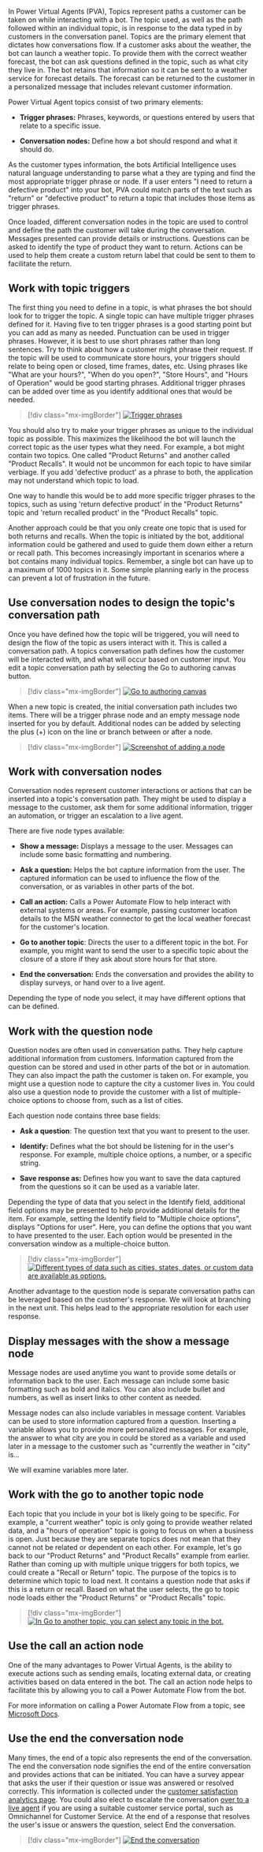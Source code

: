 In Power Virtual Agents (PVA), Topics represent paths a customer can be taken on while interacting with a bot. The topic used, as well as the path followed within an individual topic, is in response to the data typed in by customers in the conversation panel. Topics are the primary element that dictates how conversations flow. If a customer asks about the weather, the bot can launch a weather topic. To provide them with the correct weather forecast, the bot can ask questions defined in the topic, such as what city they live in. The bot retains that information so it can be sent to a weather service for forecast details. The forecast can be returned to the customer in a personalized message that includes relevant customer information.

Power Virtual Agent topics consist of two primary elements:

* **Trigger phrases:** Phrases, keywords, or questions entered by users that relate to a specific issue.

* **Conversation nodes:** Define how a bot should respond and what it should do.

As the customer types information, the bots Artificial Intelligence uses natural language understanding to parse what a they are typing and find the most appropriate trigger phrase or node. If a user enters "I need to return a defective product\" into your bot, PVA could match parts of the text such as "return" or "defective product" to return a topic that includes those items as trigger phrases.

Once loaded, different conversation nodes in the topic are used to control and define the path the customer will take during the conversation. Messages presented can provide details or instructions. Questions can be asked to identify the type of product they want to return. Actions can be used to help them create a custom return label that could be sent to them to facilitate the return.

## Work with topic triggers

The first thing you need to define in a topic, is what phrases the bot should look for to trigger the topic. A single topic can have multiple trigger phrases defined for it. Having five to ten trigger phrases is a good starting point but you can add as many as needed. Punctuation can be used in trigger phrases. However, it is best to use short phrases rather than long sentences. Try to think about how a customer might phrase their request. If the topic will be used to communicate store hours, your triggers should relate to being open or closed, time frames, dates, etc. Using phrases like "What are your hours?", "When do you open?", "Store Hours", and "Hours of Operation" would be good starting phrases. Additional trigger phrases can be added over time as you identify additional ones that would be needed.

> [!div class="mx-imgBorder"]
> [![Trigger phrases](../media/2-1.png)](../media/2-1.png#lightbox)

You should also try to make your trigger phrases as unique to the individual topic as possible. This maximizes the likelihood the bot will launch the correct topic as the user types what they need. For example, a bot might contain two topics. One called "Product Returns" and another called "Product Recalls". It would not be uncommon for each topic to have similar verbiage. If you add 'defective product' as a phrase to both, the application may not understand which topic to load.

One way to handle this would be to add more specific trigger phrases to the topics, such as using 'return defective product' in the "Product Returns" topic and 'return recalled product' in the "Product Recalls" topic.

Another approach could be that you only create one topic that is used for both returns and recalls. When the topic is initiated by the bot, additional information could be gathered and used to guide them down either a return or recall path. This becomes increasingly important in scenarios where a bot contains many individual topics. Remember, a single bot can have up to a maximum of 1000 topics in it. Some simple planning early in the process can prevent a lot of frustration in the future.

## Use conversation nodes to design the topic's conversation path

Once you have defined how the topic will be triggered, you will need to design the flow of the topic as users interact with it. This is called a conversation path. A topics conversation path defines how the customer will be interacted with, and what will occur based on customer input. You edit a topic conversation path by selecting the Go to authoring canvas button.

> [!div class="mx-imgBorder"]
> [![Go to authoring canvas](../media/2-2.png)](../media/2-2.png#lightbox)

When a new topic is created, the initial conversation path includes two items. There will be a trigger phrase node and an empty message node inserted for you by default. Additional nodes can be added by selecting the plus (+) icon on the line or branch between or after a node.

> [!div class="mx-imgBorder"]
> [![Screenshot of adding a node](../media/2-2-1.png)](../media/2-2-1.png#lightbox)

## Work with conversation nodes

Conversation nodes represent customer interactions or actions that can be inserted into a topic's conversation path. They might be used to display a message to the customer, ask them for some additional information, trigger an automation, or trigger an escalation to a live agent.

There are five node types available:

* **Show a message:** Displays a message to the user. Messages can include some basic formatting and numbering.

* **Ask a question:** Helps the bot capture information from the user. The captured information can be used to influence the flow of the conversation, or as variables in other parts of the bot.

* **Call an action:** Calls a Power Automate Flow to help interact with external systems or areas. For example, passing customer location details to the MSN weather connector to get the local weather forecast for the customer's location.

* **Go to another topic**: Directs the user to a different topic in the bot. For example, you might want to send the user to a specific topic about the closure of a store if they ask about store hours for that store.

* **End the conversation:** Ends the conversation and provides the ability to display surveys, or hand over to a live agent.

Depending the type of node you select, it may have different options that can be defined.

## Work with the question node

Question nodes are often used in conversation paths. They help capture additional information from customers. Information captured from the question can be stored and used in other parts of the bot or in automation. They can also impact the path the customer is taken on. For example, you might use a question node to capture the city a customer lives in. You could also use a question node to provide the customer with a list of multiple-choice options to choose from, such as a list of cities.

Each question node contains three base fields:

* **Ask a question**: The question text that you want to present to the user.

* **Identify:** Defines what the bot should be listening for in the user's response. For example, multiple choice options, a number, or a specific string.

* **Save response as:** Defines how you want to save the data captured from the questions so it can be used as a variable later.

Depending the type of data that you select in the Identify field, additional field options may be presented to help provide additional details for the item. For example, setting the Identify field to "Multiple choice options", displays "Options for user". Here, you can define the options that you want to have presented to the user. Each option would be presented in the conversation window as a multiple-choice button.

> [!div class="mx-imgBorder"]
> [![Different types of data such as cities, states, dates, or custom data are available as options.](../media/2-3.png)](../media/2-3.png#lightbox)

Another advantage to the question node is separate conversation paths can be leveraged based on the customer\'s response. We will look at branching in the next unit. This helps lead to the appropriate resolution for each user response.

## Display messages with the show a message node

Message nodes are used anytime you want to provide some details or information back to the user. Each message can include some basic formatting such as bold and italics. You can also include bullet and numbers, as well as insert links to other content as needed.

Message nodes can also include variables in message content. Variables can be used to store information captured from a question. Inserting a variable allows you to provide more personalized messages. For example, the answer to what city are you in could be stored as a variable and used later in a message to the customer such as "currently the weather in "city" is...

We will examine variables more later.

## Work with the go to another topic node

Each topic that you include in your bot is likely going to be specific. For example, a "current weather" topic is only going to provide weather related data, and a "hours of operation" topic is going to focus on when a business is open. Just because they are separate topics does not mean that they cannot not be related or dependent on each other. For example, let's go back to our "Product Returns" and "Product Recalls" example from earlier. Rather than coming up with multiple unique triggers for both topics, we could create a "Recall or Return" topic. The purpose of the topics is to determine which topic to load next. It contains a question node that asks if this is a return or recall. Based on what the user selects, the go to topic node loads either the "Product Returns" or "Product Recalls" topic.

> [!div class="mx-imgBorder"]
> [![In Go to another topic, you can select any topic in the bot.](../media/2-4.png)](../media/2-4.png#lightbox)

## Use the call an action node

One of the many advantages to Power Virtual Agents, is the ability to execute actions such as sending emails, locating external data, or creating activities based on data entered in the bot. The call an action node helps to facilitate this by allowing you to call a Power Automate Flow from the bot.

For more information on calling a Power Automate Flow from a topic, see [Microsoft Docs](https://docs.microsoft.com/power-virtual-agents/advanced-flow/?azure-portal=true).

## Use the end the conversation node

Many times, the end of a topic also represents the end of the conversation. The end the conversation node signifies the end of the entire conversation and provides actions that can be initiated. You can have a survey appear that asks the user if their question or issue was answered or resolved correctly. This information is collected under the [customer satisfaction analytics page](https://docs.microsoft.com/power-virtual-agents/analytics-csat/?azure-portal=true). You could also elect to escalate the conversation [over to a live agent](https://docs.microsoft.com/power-virtual-agents/advanced-hand-off/?azure-portal=true) if you are using a suitable customer service portal, such as Omnichannel for Customer Service. At the end of a response that resolves the user\'s issue or answers the question, select End the conversation.

> [!div class="mx-imgBorder"]
> [![End the conversation](../media/2-5.png)](../media/2-5.png#lightbox)
